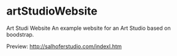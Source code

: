 # artStudioWebsite
Art Studi Website
An example website for an Art Studio based on boodstrap.

Preview:
http://salhoferstudio.com/indexI.htm
